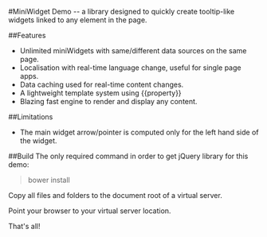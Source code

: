 #MiniWidget Demo -- a library designed to quickly create tooltip-like widgets linked to any element in the page.

##Features
* Unlimited miniWidgets with same/different data sources on the same page.
* Localisation with real-time language change, useful for single page apps.
* Data caching used for real-time content changes.
* A lightweight template system using {{property}}
* Blazing fast engine to render and display any content.

##Limitations
* The main widget arrow/pointer is computed only for the left hand side of the widget.

##Build
The only required command in order to get jQuery library for this demo:

> bower install

Copy all files and folders to the document root of a virtual server. 

Point your browser to your virtual server location.

That's all!